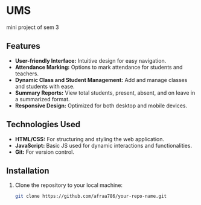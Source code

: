 # UMS
mini project of sem 3 

## Features
- **User-friendly Interface:** Intuitive design for easy navigation.
- **Attendance Marking:** Options to mark attendance for students and teachers.
- **Dynamic Class and Student Management:** Add and manage classes and students with ease.
- **Summary Reports:** View total students, present, absent, and on leave in a summarized format.
- **Responsive Design:** Optimized for both desktop and mobile devices.

## Technologies Used
- **HTML/CSS:** For structuring and styling the web application.
- **JavaScript:** Basic JS used for dynamic interactions and functionalities.
- **Git:** For version control.

## Installation
1. Clone the repository to your local machine:
   ```bash
   git clone https://github.com/afraa786/your-repo-name.git
